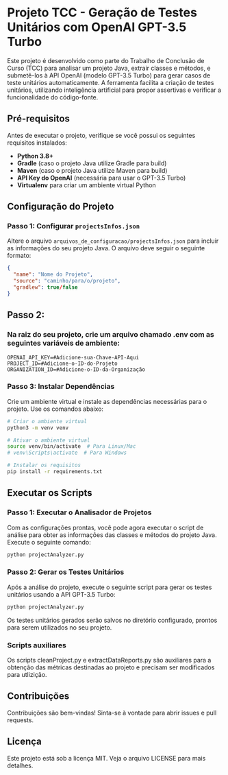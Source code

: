 # Projeto TCC - Geração de Testes Unitários com OpenAI GPT-3.5 Turbo

Este projeto é desenvolvido como parte do Trabalho de Conclusão de Curso (TCC) para analisar um projeto Java, extrair classes e métodos, e submetê-los à API OpenAI (modelo GPT-3.5 Turbo) para gerar casos de teste unitários automaticamente. A ferramenta facilita a criação de testes unitários, utilizando inteligência artificial para propor assertivas e verificar a funcionalidade do código-fonte.

## Pré-requisitos

Antes de executar o projeto, verifique se você possui os seguintes requisitos instalados:
- **Python 3.8+**
- **Gradle** (caso o projeto Java utilize Gradle para build)
-  **Maven** (caso o projeto Java utilize Maven para build)
- **API Key do OpenAI** (necessária para usar o GPT-3.5 Turbo)
- **Virtualenv** para criar um ambiente virtual Python

## Configuração do Projeto

### Passo 1: Configurar `projectsInfos.json`

Altere o arquivo `arquivos_de_configuracao/projectsInfos.json` para incluir as informações do seu projeto Java. O arquivo deve seguir o seguinte formato:

```json
{
  "name": "Nome do Projeto",
  "source": "caminho/para/o/projeto",
  "gradlew": true/false
}
```
## Passo 2:
### Na raiz do seu projeto, crie um arquivo chamado .env com as seguintes variáveis de ambiente:

```
OPENAI_API_KEY=#Adicione-sua-Chave-API-Aqui
PROJECT_ID=#Adicione-o-ID-do-Projeto
ORGANIZATION_ID=#Adicione-o-ID-da-Organização
```
### Passo 3: Instalar Dependências
Crie um ambiente virtual e instale as dependências necessárias para o projeto. Use os comandos abaixo:
```bash
# Criar o ambiente virtual
python3 -m venv venv
```
```bash
# Ativar o ambiente virtual
source venv/bin/activate  # Para Linux/Mac
# venv\Scripts\activate  # Para Windows
```
```bash
# Instalar os requisitos
pip install -r requirements.txt

```
## Executar os Scripts

### Passo 1: Executar o Analisador de Projetos
Com as configurações prontas, você pode agora executar o script de análise para obter as informações das classes e métodos do projeto Java. Execute o seguinte comando:

```bash
python projectAnalyzer.py
```
### Passo 2: Gerar os Testes Unitários
Após a análise do projeto, execute o seguinte script para gerar os testes unitários usando a API GPT-3.5 Turbo:

```bash
python projectAnalyzer.py
```
Os testes unitários gerados serão salvos no diretório configurado, prontos para serem utilizados no seu projeto.

### Scripts auxiliares
Os scripts cleanProject.py e extractDataReports.py são auxiliares para a obtenção das métricas destinadas ao projeto e precisam ser modificados para utlizição.

## Contribuições
Contribuições são bem-vindas! Sinta-se à vontade para abrir issues e pull requests.

## Licença
Este projeto está sob a licença MIT. Veja o arquivo LICENSE para mais detalhes.

